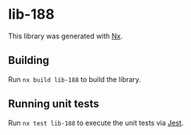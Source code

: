 # lib-188

This library was generated with [Nx](https://nx.dev).

## Building

Run `nx build lib-188` to build the library.

## Running unit tests

Run `nx test lib-188` to execute the unit tests via [Jest](https://jestjs.io).
